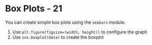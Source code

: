 # Box Plots - 21

You can create simple box plots using the ```seaborn``` module. 

1. Use ```plt.figure(figsize=(width, height))``` to configure the graph
2. Use ```sns.boxplot(data)``` to create the boxplot